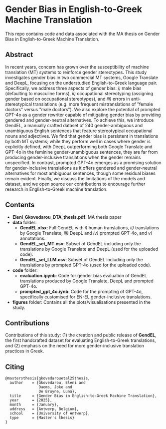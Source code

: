 # Gender Bias in English-to-Greek Machine Translation

This repo contains code and data associated with the MA thesis on Gender Bias in English-to-Greek Machine Translation.


## Abstract
In recent years, concern has grown over the susceptibility of machine translation (MT) systems to reinforce gender stereotypes. This study investigates gender bias in two commercial MT systems, Google Translate and DeepL, focusing on the understudied English-to-Greek language pair. Specifically, we address three aspects of gender bias: _i)_ male bias (defaulting to masculine forms), _ii)_ occupational stereotyping (assigning gender based on occupational stereotypes), and _iii)_ errors in anti-stereotypical translations (e.g. more frequent mistranslations of "female doctors" versus "male doctors"). We also explore the potential of prompted GPT-4o as a gender rewriter capable of mitigating gender bias by providing gendered and gender-neutral alternatives. To achieve this, we introduce GendEL, a manually crafted dataset of 240 gender-ambiguous and unambiguous English sentences that feature stereotypical occupational nouns and adjectives. We find that gender bias is persistent in translations by both MT systems; while they perform well in cases where gender is explicitly defined, with DeepL outperforming both Google Translate and GPT-4o in the feminine gender-unambiguous sentences, they are far from producing gender-inclusive translations when the gender remains unspecified. In contrast, prompted GPT-4o emerges as a promising solution for gender-inclusive translations as it offers gendered and gender-neutral alternatives for most ambiguous sentences, though some residual biases remain evident. Finally, we discuss the limitations of the models and dataset, and we open source our contributions to encourage further research in English-to-Greek machine translation.


## Contents
* **Eleni_Gkovedarou_DTA_thesis.pdf**: MA thesis paper
* **data** folder:
    - **GendEL.xlsx**: Full GendEL with _i)_ human translations, _ii)_ translations by Google Translate, _iii)_ DeepL and _iv)_ prompted GPT-4o, and _v)_ annotations.
    - **GendEL_set_MT.csv**: Subset of GendEL including only the translations by Google Translate and DeepL (used for the uploaded code).
    - **GendEL_set_LLM.csv**: Subset of GendEL including only the translations by prompted GPT-4o (used for the uploaded code). 
* **code** folder:
    - **evaluation.ipynb**: Code for gender bias evaluation of GendEL translations produced by Google Translate, DeepL and prompted GPT-4o.
    - **prompted_gpt_4o.iynb**: Code for the prompting of GPT-4o, specifically customised for EN-EL gender-inclusive translations.
* **figures** folder: Contains all the plots/visualisations presented in the study.


## Contributions
Contributions of this study: (1) the creation and public release of **GendEL**, the first handcrafted dataset for evaluating English-to-Greek translations, and (2) emphasis on the need for more gender-inclusive translation practices in Greek.


## Citing
```
@mastersthesis{gkovedarouetal25thesis,
  author    = {Gkovedarou, Eleni and
               Daems, Joke and
               De Bruyne, Luna},
  title     = {Gender Bias in English-to-Greek Machine Translation},
  year      = {2025},
  month     = {January},
  address   = {Antwerp, Belgium},
  school    = {University of Antwerp},
  type      = {Master's thesis}
}
```

